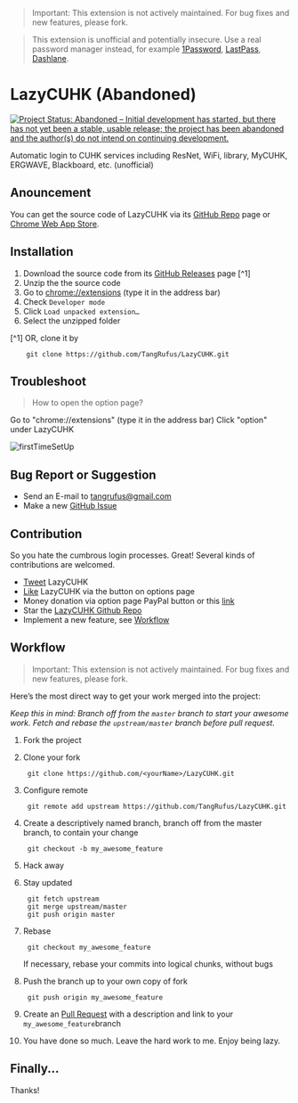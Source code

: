 > Important: This extension is not actively maintained. For bug fixes and new features, please fork.

> This extension is unofficial and potentially insecure. Use a real password manager instead, for example [1Password](https://www.typist.tech/go/1password), [LastPass](https://www.typist.tech/go/lastpass), [Dashlane](https://www.typist.tech/go/dashlane).

# LazyCUHK (**Abandoned**)

[![Project Status: Abandoned – Initial development has started, but there has not yet been a stable, usable release; the project has been abandoned and the author(s) do not intend on continuing development.](http://www.repostatus.org/badges/latest/abandoned.svg)](http://www.repostatus.org/#abandoned)


Automatic login to CUHK services including ResNet, WiFi, library, MyCUHK, ERGWAVE, Blackboard, etc. (unofficial)

## Anouncement
You can get the source code of LazyCUHK via its [GitHub Repo](https://github.com/TangRufus/LazyCUHK) page or [Chrome Web App Store](https://chrome.google.com/webstore/detail/lazy-cuhk/hhholmpehbnebpfklecipmcpkelnnabe).

## Installation
1. Download the source code from its [GitHub Releases](https://github.com/TangRufus/LazyCUHK/releases) page [^1]
2. Unzip the the source code
3. Go to [chrome://extensions](chrome://extensions) (type it in the address bar)
4. Check `Developer mode`
5. Click `Load unpacked extension…`
6. Select the unzipped folder

[^1] OR, clone it by

		git clone https://github.com/TangRufus/LazyCUHK.git

## Troubleshoot
> How to open the option page?

Go to "chrome://extensions" (type it in the address bar)
Click "option" under LazyCUHK

![firstTimeSetUp](https://raw.github.com/TangRufus/LazyCUHK/master/images/firstTimeSetUp.png)

## Bug Report or Suggestion
* Send an E-mail to <tangrufus@gmail.com>
* Make a new [GitHub Issue](https://github.com/TangRufus/LazyCUHK/issues)

## Contribution
So you hate the cumbrous login processes. Great!
Several kinds of contributions are welcomed.

* [Tweet](https://twitter.com/intent/tweet?original_referer=&source=tweetbutton&text=LazyCUHK!%20%20Don%E2%80%99t%20type%20passwords%20anymore!%20%20Just%20be%20lazy!%20%20%20&url=http%3A%2F%2Fbit.ly%2FRn37fk) LazyCUHK
* [Like](http://www.facebook.com/plugins/like.php?href=https%3A%2F%2Fchrome.google.com%2Fwebstore%2Fdetail%2Flazy-cuhk%2Fhhholmpehbnebpfklecipmcpkelnnabe&send=false&layout=standard&width=270&show_faces=false&action=like&colorscheme=light&font&height=35) LazyCUHK via the button on options page
* Money donation via option page PayPal button or this [link](https://www.typist.tech/donate/lazy-cuhk)
* Star the [LazyCUHK Github Repo](https://github.com/TangRufus/LazyCUHK)
* Implement a new feature, see [Workflow](#workflow)

## Workflow

> Important: This extension is not actively maintained. For bug fixes and new features, please fork.

Here’s the most direct way to get your work merged into the project:

*Keep this in mind: Branch off from the `master` branch to start your awesome work.  Fetch and rebase the `upstream/master` branch before pull request.*


1. Fork the project
2. Clone your fork

		git clone https://github.com/<yourName>/LazyCUHK.git
3. Configure remote

		git remote add upstream https://github.com/TangRufus/LazyCUHK.git

4. Create a descriptively named branch, branch off from the master branch, to contain your change

		git checkout -b my_awesome_feature

5. Hack away
6. Stay updated

		git fetch upstream
		git merge upstream/master
		git push origin master
7. Rebase

		git checkout my_awesome_feature
   If necessary, rebase your commits into logical chunks, without bugs
8. Push the branch up to your own copy of fork

		git push origin my_awesome_feature

9. Create an [Pull Request](https://github.com/TangRufus/LazyCUHK/pull/new/master) with a description and link to your `my_awesome_feature`branch
10. You have done so much.  Leave the hard work to me.  Enjoy being lazy.

## Finally...
Thanks!
